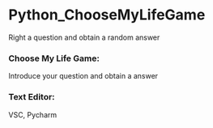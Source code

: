 # Python_ChooseMyLifeGame
Right a question and obtain a random answer

### Choose My Life Game:
Introduce your question and obtain a answer

### Text Editor: 
VSC, Pycharm
